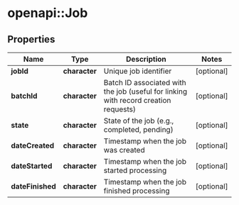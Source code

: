 # openapi::Job


## Properties
Name | Type | Description | Notes
------------ | ------------- | ------------- | -------------
**jobId** | **character** | Unique job identifier | [optional] 
**batchId** | **character** | Batch ID associated with the job (useful for linking with record creation requests) | [optional] 
**state** | **character** | State of the job (e.g., completed, pending) | [optional] 
**dateCreated** | **character** | Timestamp when the job was created | [optional] 
**dateStarted** | **character** | Timestamp when the job started processing | [optional] 
**dateFinished** | **character** | Timestamp when the job finished processing | [optional] 


